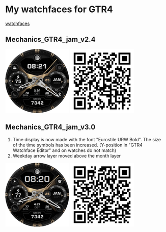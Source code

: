 # My watchfaces for GTR4
[watchfaces](/wf/README.md)

## Mechanics_GTR4_jam_v2.4

<img src="Mechanics_GTR4_jam_v2.4_preview_en.png" width="200"> <img src="Mechanics_GTR4_jam_v2.4.zpk_qr-code.png" width="200">

## Mechanics_GTR4_jam_v3.0
1. Time display is now made with the font "Eurostile URW Bold". The size of the time symbols has been increased.
(Y-position in "GTR4 Watchface Editor" and on watches do not match)
2. Weekday arrow layer moved above the month layer

<img src="Mechanics_GTR4_jam_v3.0_preview_en.png" width="200"> <img src="Mechanics_GTR4_jam_v3.0.zpk_qr-code.png" width="200">

